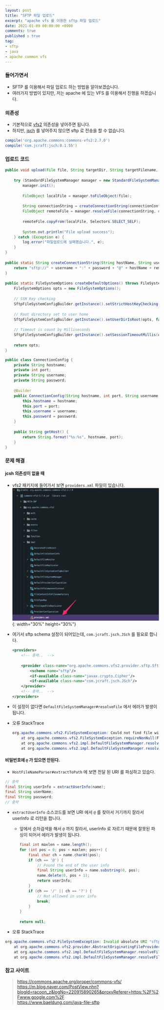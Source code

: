 ```yaml
---
layout: post
title: "SFTP 파일 업로드"
excerpt: "apache vfs 를 이용한 sftp 파일 업로드"
date: 2021-01-09 00:00:00 +0900
comments: true
published : true
tag:
- sftp
- java
- apache common vfs
---
```

### 들어가면서
* SFTP 를 이용해서 파일 업로드 하는 방법을 알아보겠습니다.
* 여러가지 방법이 있지만, 저는 apache 에 있는 VFS 를 이용해서 진행을 하겠습니다.

### 의존성
* 기본적으로 [vfs2](https://mvnrepository.com/artifact/org.apache.commons/commons-vfs2) 의존성을 넣어주면 됩니다.
* 하지만, [jsch](https://mvnrepository.com/artifact/com.jcraft/jsch) 를 넣어주지 않으면 sftp 로 전송을 할 수 없습니다.
``` groovy
compile('org.apache.commons:commons-vfs2:2.7.0')
compile('com.jcraft:jsch:0.1.55')
```

### 업로드 코드
``` java
public void upload(File file, String targetDir, String targetFilename, ConnectionConfig connectionConfig) {

    try (StandardFileSystemManager manager = new StandardFileSystemManager()) {
        manager.init();
        
        FileObject localFile = manager.toFileObject(file);
    
        String connectionString = createConnectionString(connectionConfig.getHost(), connectionConfig.getUsername(), connectionConfig.getPassword(), targetDir + "/" + targetFilename);
        FileObject remoteFile = manager.resolveFile(connectionString, createDefaultOptions());
        
        remoteFile.copyFrom(localFile, Selectors.SELECT_SELF);
    
        System.out.println("File upload success");
    } catch (Exception e) {
        log.error("파일업로드에 실패했습니다.", e);
    }
}

public static String createConnectionString(String hostName, String username, String password, String remoteFilePath) {
    return "sftp://" + username + ":" + password + "@" + hostName + remoteFilePath;
}

public static FileSystemOptions createDefaultOptions() throws FileSystemException {
    FileSystemOptions opts = new FileSystemOptions();

    // SSH Key checking
    SftpFileSystemConfigBuilder.getInstance().setStrictHostKeyChecking(opts, "no");

    // Root directory set to user home
    SftpFileSystemConfigBuilder.getInstance().setUserDirIsRoot(opts, false);

    // Timeout is count by Milliseconds
    SftpFileSystemConfigBuilder.getInstance().setSessionTimeoutMillis(opts, 10000);

    return opts;
}
```

``` java
public class ConnectionConfig {
    private String hostname;
    private int port;
    private String username;
    private String password;

    @Builder
    public ConnectionConfig(String hostname, int port, String username, String password) {
        this.hostname = hostname;
        this.port = port;
        this.username = username;
        this.password = password;
    }

    public String getHost() {
        return String.format("%s:%s", hostname, port);
    }
}
```

### 문제 해결
#### jcsh 의존성이 없을 때
* vfs2 패키지에 들어가서 보면 `providers.xml` 파일이 있습니다.
    ![providers.xml](/assets/img/posts/sftp/sftp-1.png){: width="30%" height="30%"}
* 여기서 sftp schema 설정이 되어있는데, `com.jcraft.jsch.JSch` 를 필요로 합니다.

    ``` xml
    <providers>
        <!-- 중략..  -->
    
        <provider class-name="org.apache.commons.vfs2.provider.sftp.SftpFileProvider">
            <scheme name="sftp"/>
            <if-available class-name="javax.crypto.Cipher"/>
            <if-available class-name="com.jcraft.jsch.JSch"/>
        </provider>
        <!-- 중략..  -->
    </providers>
    ```
* 이 설정이 없다면 `DefaultFileSystemManager#resolveFile` 에서 에러가 발생이 됩니다.
* 오류 StackTrace

    ``` java
    org.apache.commons.vfs2.FileSystemException: Could not find file with URI "sftp://user:***@host/path/filename.csv" because it is a relative path, and no base URI was provided.
        at org.apache.commons.vfs2.FileSystemException.requireNonNull(FileSystemException.java:87)
        at org.apache.commons.vfs2.impl.DefaultFileSystemManager.resolveFile(DefaultFileSystemManager.java:728)
        at org.apache.commons.vfs2.impl.DefaultFileSystemManager.resolveFile(DefaultFileSystemManager.java:648)
    ```

#### 비밀번호에 `@` 가 있으면 안된다. 
* `HostFileNameParser#extractToPath` 에 보면 전달 된 URI 를 파싱하고 있습다.
``` java
// 중략
final String userInfo = extractUserInfo(name);
final String userName;
final String password;
// 중략
```
* `extractUserInfo` 소스코드를 보면 URI 에서 `@` 를 찾아서 거기까지 잘라서 userInfo 로 리턴을 합니다.
    - 앞에서 순차검색을 해서 `@` 까지 잘라서, userInfo 로 자르기 때문에 잘못된 파싱이 되어서 에러가 발생이 됩니다.
  
      ``` java
      final int maxlen = name.length();
      for (int pos = 0; pos < maxlen; pos++) {
          final char ch = name.charAt(pos);
          if (ch == '@') {
              // Found the end of the user info
              final String userInfo = name.substring(0, pos);
              name.delete(0, pos + 1);
              return userInfo;
          }
          if (ch == '/' || ch == '?') {
              // Not allowed in user info
              break;
          }
      }
      
      return null;
      ```
* 오류 StackTrace
``` java
org.apache.commons.vfs2.FileSystemException: Invalid absolute URI "sftp://user:***@host/path/filename.csv".
	at org.apache.commons.vfs2.provider.AbstractOriginatingFileProvider.findFile(AbstractOriginatingFileProvider.java:52)
	at org.apache.commons.vfs2.impl.DefaultFileSystemManager.resolveFile(DefaultFileSystemManager.java:711)
	at org.apache.commons.vfs2.impl.DefaultFileSystemManager.resolveFile(DefaultFileSystemManager.java:648)
```
### 참고 사이트
> https://commons.apache.org/proper/commons-vfs/  
> https://m.blog.naver.com/PostView.nhn?blogId=racoon_z&logNo=220915890265&proxyReferer=https:%2F%2Fwww.google.com%2F  
> https://www.baeldung.com/java-file-sftp  